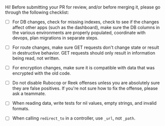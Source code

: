 Hi! Before submitting your PR for review, and/or before merging it, please
go through the following checklist:

- [ ] For DB changes, check for missing indexes, check to see if the changes
affect other apps (such as the dashboard), make sure the DB columns in the
various environments are properly populated, coordinate with devops, plan
migrations in separate steps.

- [ ] For route changes, make sure GET requests don't change state or result in
destructive behavior. GET requests should only result in information being
read, not written.

- [ ] For encryption changes, make sure it is compatible with data that was
encrypted with the old code.

- [ ] Do not disable Rubocop or Reek offenses unless you are absolutely sure
they are false positives. If you're not sure how to fix the offense, please
ask a teammate.

- [ ] When reading data, write tests for nil values, empty strings,
and invalid formats.

- [ ] When calling `redirect_to` in a controller, use `_url`, not `_path`.
